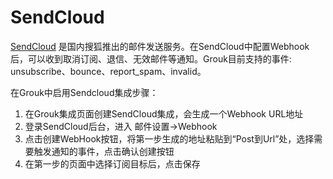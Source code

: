 # SendCloud

[SendCloud](https://sendcloud.sohu.com/) 是国内搜狐推出的邮件发送服务。在SendCloud中配置Webhook后，可以收到取消订阅、退信、无效邮件等通知。Grouk目前支持的事件: unsubscribe、bounce、report_spam、invalid。

在Grouk中启用Sendcloud集成步骤：
1. 在Grouk集成页面创建SendCloud集成，会生成一个Webhook URL地址
2. 登录SendCloud后台，进入 邮件设置->Webhook
3. 点击创建WebHook按钮，将第一步生成的地址粘贴到“Post到Url”处，选择需要触发通知的事件，点击确认创建按钮
4. 在第一步的页面中选择订阅目标后，点击保存